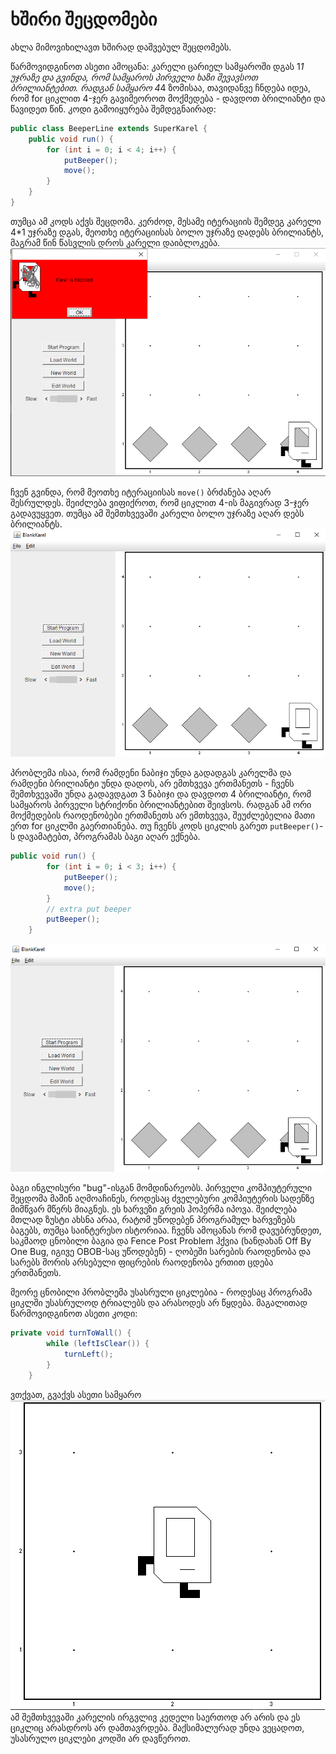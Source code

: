 # ხშირი შეცდომები

ახლა მიმოვიხილავთ ხშირად დაშვებულ შეცდომებს.

წარმოვიდგინოთ ასეთი ამოცანა: კარელი ცარიელ სამყაროში დგას 1*1 უჯრაზე და გვინდა, რომ სამყაროს პირველი ხაზი შევავსოთ ბრილიანტებით. 
რადგან სამყარო 4*4 ზომისაა, თავიდანვე ჩნდება იდეა, რომ for ციკლით 4-ჯერ გავიმეოროთ მოქმედება - დავდოთ ბრილიანტი და წავიდეთ წინ. კოდი გამოიყურება შემდეგნაირად:
```java
public class BeeperLine extends SuperKarel {
	public void run() {
		for (int i = 0; i < 4; i++) {
			putBeeper();
			move();
		}
	}
}
```
თუმცა ამ კოდს აქვს შეცდომა. კერძოდ, მესამე იტერაციის შემდეგ კარელი 4*1 უჯრაზე დგას, მეოთხე იტერაციისას ბოლო უჯრაზე დადებს ბრილიანტს, მაგრამ წინ წასვლის დროს კარელი დაიბლოკება.
![Karel is blocked](/lectures/11-errors/Karel-Is-Blocked.png)

ჩვენ გვინდა, რომ მეოთხე იტერაციისას `move()` ბრძანება აღარ შესრულდეს. შეიძლება ვიფიქროთ, რომ ციკლით 4-ის მაგივრად 3-ჯერ გადავუყვეთ. თუმცა ამ შემთხვევაში კარელი ბოლო უჯრაზე აღარ დებს ბრილიანტს.
![Cycle with 3 iterations](/lectures/11-errors/Cycle-With-3-Iterations.png)

პრობლემა ისაა, რომ რამდენი ნაბიჯი უნდა გადადგას კარელმა და რამდენი ბრილიანტი უნდა დადოს, არ ემთხვევა ერთმანეთს - ჩვენს შემთხვევაში უნდა გადავდგათ 3 ნაბიჯი და დავდოთ 4 ბრილიანტი, რომ სამყაროს პირველი სტრიქონი ბრილიანტებით შეივსოს. რადგან ამ ორი მოქმედების რაოდენობები ერთმანეთს არ ემთხვევა, შეუძლებელია მათი ერთ for ციკლში გაერთიანება. თუ ჩვენს კოდს ციკლის გარეთ `putBeeper()`-ს დავამატებთ, პროგრამას ბაგი აღარ ექნება.
```java
public void run() {
		for (int i = 0; i < 3; i++) {
			putBeeper();
			move();
		}
		// extra put beeper
		putBeeper();
	}
```

![Fill row](/lectures/11-errors/Fill-Row.png)

ბაგი ინგლისური "bug"-ისგან მომდინარეობს. პირველი კომპიუტერული შეცდომა მაშინ აღმოაჩინეს, როდესაც ძველებური კომპიუტერის სადენზე მიმწვარ მწერს მიაგნეს. ეს ხარვეზი გრეის ჰოპერმა იპოვა. შეიძლება მთლად ზუსტი ახსნა არაა, რატომ უწოდებენ პროგრამულ ხარვეზებს ბაგებს, თუმცა საინტერესო ისტორიაა.
ჩვენს ამოცანას რომ დავუბრუნდეთ, საკმაოდ ცნობილი ბაგია და Fence Post Problem ჰქვია (ხანდახან Off By One Bug, იგივე OBOB-საც უწოდებენ) - ღობეში სარების რაოდენობა და სარებს შორის არსებული ფიცრების რაოდენობა ერთით ცდება ერთმანეთს.

მეორე ცნობილი პრობლემა უსასრული ციკლებია - როდესაც პროგრამა ციკლში უსასრულოდ ტრიალებს და არასოდეს არ წყდება. მაგალითად წარმოვიდგინოთ ასეთი კოდი:
```java
private void turnToWall() {
		while (leftIsClear()) {
			turnLeft();
		}
	}
```
ვთქვათ, გვაქვს ასეთი სამყარო
![3X3 world](/lectures/11-errors/3X3-World.png)
ამ შემთხვევაში კარელის ირგვლივ კედელი საერთოდ არ არის და ეს ციკლიც არასდროს არ დამთავრდება. მაქსიმალურად უნდა ვეცადოთ, უსასრულო ციკლები კოდში არ დავწეროთ.
